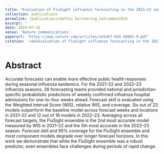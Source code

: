 ```yaml
---
title: "Evaluation of FluSight influenza forecasting in the 2021–22 and 2022–23 seasons with a new target laboratory-confirmed influenza hospitalizations"
collection: publications
permalink: /publications/mathis_borchering_natcommun2024
excerpt: ''
date: 2024-07-26
venue: 'Nature Communications'
paperurl: 'https://www.nature.com/articles/s41467-024-50601-9.pdf'
citation: '<em>Evaluation of FluSight influenza forecasting in the 2021-22 and 2022-23 seasons with a new target laboratory-confirmed influenza hospitalizations</em>. Mathis, S.M., Webber, A.E., Basu, A., <b>et al.</b> (2024), Nature Communications, 15:6289'
---
```


# Abstract 
Accurate forecasts can enable more effective public health responses during seasonal influenza epidemics. For the 2021–22 and 2022–23 influenza seasons, 26 forecasting teams provided national and jurisdiction-specific probabilistic predictions of weekly confirmed influenza hospital admissions for one-to-four weeks ahead. Forecast skill is evaluated using the Weighted Interval Score (WIS), relative WIS, and coverage. Six out of 23 models outperform the baseline model across forecast weeks and locations in 2021–22 and 12 out of 18 models in 2022–23. Averaging across all forecast targets, the FluSight ensemble is the 2nd most accurate model measured by WIS in 2021–22 and the 5th most accurate in the 2022–23 season. Forecast skill and 95% coverage for the FluSight ensemble and most component models degrade over longer forecast horizons. In this work we demonstrate that while the FluSight ensemble was a robust predictor, even ensembles face challenges during periods of rapid change.